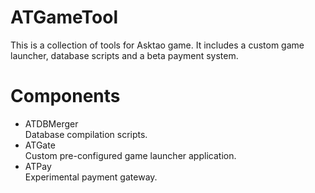 # ATGameTool
This is a collection of tools for Asktao game. It includes a custom game launcher, database scripts and a beta payment system.

# Components
- ATDBMerger  
Database compilation scripts.
- ATGate  
Custom pre-configured game launcher application.
- ATPay  
Experimental payment gateway.
